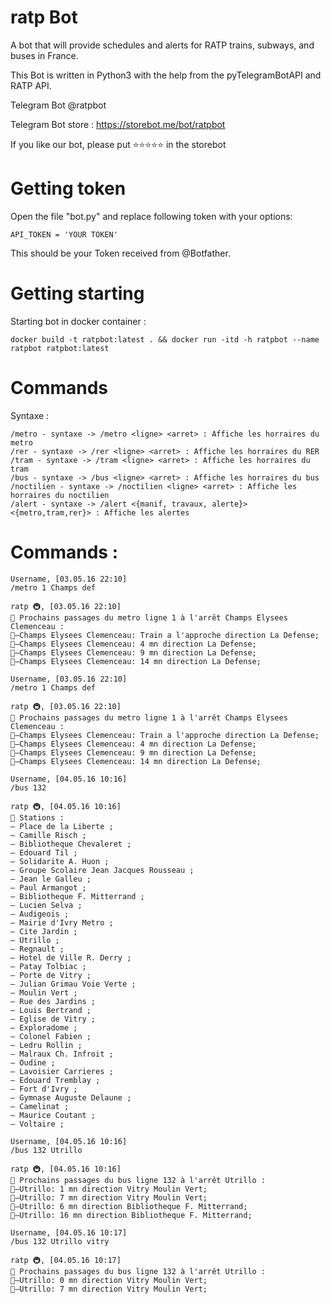 ratp Bot
======

A bot that will provide schedules and alerts for RATP trains, subways, and buses in France. 

This Bot is written in Python3 with the help from the pyTelegramBotAPI and RATP API.

Telegram Bot @ratpbot

Telegram Bot store : https://storebot.me/bot/ratpbot

If you like our bot, please put ⭐️⭐️⭐️⭐️⭐️ in the storebot

# Getting token

Open the file "bot.py" and replace following token with your options:

```
API_TOKEN = 'YOUR TOKEN'
```

This should be your Token received from @Botfather.


# Getting starting  

Starting bot in docker container :

```
docker build -t ratpbot:latest . && docker run -itd -h ratpbot --name ratpbot ratpbot:latest
```

# Commands

Syntaxe :

```
/metro - syntaxe -> /metro <ligne> <arret> : Affiche les horraires du metro
/rer - syntaxe -> /rer <ligne> <arret> : Affiche les horraires du RER
/tram - syntaxe -> /tram <ligne> <arret> : Affiche les horraires du tram
/bus - syntaxe -> /bus <ligne> <arret> : Affiche les horraires du bus
/noctilien - syntaxe -> /noctilien <ligne> <arret> : Affiche les horraires du noctilien
/alert - syntaxe -> /alert <{manif, travaux, alerte}> <{metro,tram,rer}> : Affiche les alertes
```

# Commands :

```
Username, [03.05.16 22:10]
/metro 1 Champs def

ratp 🚇, [03.05.16 22:10]
🚩 Prochains passages du metro ligne 1 à l'arrêt Champs Elysees Clemenceau :
🚉—Champs Elysees Clemenceau: Train a l'approche direction La Defense;
🚉—Champs Elysees Clemenceau: 4 mn direction La Defense;
🚉—Champs Elysees Clemenceau: 9 mn direction La Defense;
🚉—Champs Elysees Clemenceau: 14 mn direction La Defense;
```

```
Username, [03.05.16 22:10]
/metro 1 Champs def

ratp 🚇, [03.05.16 22:10]
🚩 Prochains passages du metro ligne 1 à l'arrêt Champs Elysees Clemenceau :
🚉—Champs Elysees Clemenceau: Train a l'approche direction La Defense;
🚉—Champs Elysees Clemenceau: 4 mn direction La Defense;
🚉—Champs Elysees Clemenceau: 9 mn direction La Defense;
🚉—Champs Elysees Clemenceau: 14 mn direction La Defense;

Username, [04.05.16 10:16]
/bus 132

ratp 🚇, [04.05.16 10:16]
🚉 Stations :
— Place de la Liberte ;
— Camille Risch ;
— Bibliotheque Chevaleret ;
— Edouard Til ;
— Solidarite A. Huon ;
— Groupe Scolaire Jean Jacques Rousseau ;
— Jean le Galleu ;
— Paul Armangot ;
— Bibliotheque F. Mitterrand ;
— Lucien Selva ;
— Audigeois ;
— Mairie d'Ivry Metro ;
— Cite Jardin ;
— Utrillo ;
— Regnault ;
— Hotel de Ville R. Derry ;
— Patay Tolbiac ;
— Porte de Vitry ;
— Julian Grimau Voie Verte ;
— Moulin Vert ;
— Rue des Jardins ;
— Louis Bertrand ;
— Eglise de Vitry ;
— Exploradome ;
— Colonel Fabien ;
— Ledru Rollin ;
— Malraux Ch. Infroit ;
— Oudine ;
— Lavoisier Carrieres ;
— Edouard Tremblay ;
— Fort d'Ivry ;
— Gymnase Auguste Delaune ;
— Camelinat ;
— Maurice Coutant ;
— Voltaire ;

Username, [04.05.16 10:16]
/bus 132 Utrillo

ratp 🚇, [04.05.16 10:16]
🚩 Prochains passages du bus ligne 132 à l'arrêt Utrillo :
🚉—Utrillo: 1 mn direction Vitry Moulin Vert;
🚉—Utrillo: 7 mn direction Vitry Moulin Vert;
🚉—Utrillo: 6 mn direction Bibliotheque F. Mitterrand;
🚉—Utrillo: 16 mn direction Bibliotheque F. Mitterrand;

Username, [04.05.16 10:17]
/bus 132 Utrillo vitry

ratp 🚇, [04.05.16 10:17]
🚩 Prochains passages du bus ligne 132 à l'arrêt Utrillo :
🚉—Utrillo: 0 mn direction Vitry Moulin Vert;
🚉—Utrillo: 7 mn direction Vitry Moulin Vert;
```
